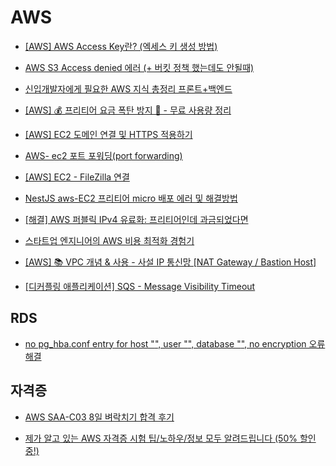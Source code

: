 # AWS

- [[AWS] AWS Access Key란? (엑세스 키 생성 방법)](https://hyunki99.tistory.com/94)

- [AWS S3 Access denied 에러 (+ 버킷 정책 했는데도 안될때)](https://velog.io/@chss3339/AWS-S3-Access-denied-에러)

- [신입개발자에게 필요한 AWS 지식 총정리 프론트+백엔드](https://www.youtube.com/watch?v=xsErrQJWuwc)

- [[AWS] 💰 프리티어 요금 폭탄 방지 💸 - 무료 사용량 정리](https://inpa.tistory.com/entry/AWS-%F0%9F%92%B0-%ED%94%84%EB%A6%AC%ED%8B%B0%EC%96%B4-%EC%9A%94%EA%B8%88-%ED%8F%AD%ED%83%84-%EB%B0%A9%EC%A7%80-%F0%9F%92%B8-%EB%AC%B4%EB%A3%8C-%EC%82%AC%EC%9A%A9%EB%9F%89-%EC%A0%95%EB%A6%AC)

- [[AWS] EC2 도메인 연결 및 HTTPS 적용하기](https://pgmjun.tistory.com/69)

- [AWS- ec2 포트 포워딩(port forwarding)](https://velog.io/@jinseoit/ec2-port-forward)

- [[AWS] EC2 - FileZilla 연결](https://velog.io/@rong5026/AWS-EC2-FileZilla-연결)

- [NestJS aws-EC2 프리티어 micro 배포 에러 및 해결방법](https://mark340.tistory.com/50)

- [[해결] AWS 퍼블릭 IPv4 유료화: 프리티어인데 과금되었다면](https://shortcuts.tistory.com/53)

- [스타트업 엔지니어의 AWS 비용 최적화 경험기](https://tech.inflab.com/20240227-finops-for-startup/)

- [[AWS] 📚 VPC 개념 & 사용 - 사설 IP 통신망 [NAT Gateway / Bastion Host]](https://inpa.tistory.com/entry/AWS-%F0%9F%93%9A-VPC-%EA%B0%9C%EB%85%90-%EC%82%AC%EC%9A%A9-%EC%82%AC%EC%84%A4-IP-%ED%86%B5%EC%8B%A0%EB%A7%9D-NAT-Gateway-Bastion-Host#bastion_host_%EC%8B%A4%EC%A0%84_%EA%B5%AC%EC%B6%95%ED%95%98%EA%B8%B0)

- [[디커플링 애플리케이션] SQS - Message Visibility Timeout](https://ssunw.tistory.com/entry/%EB%94%94%EC%BB%A4%ED%94%8C%EB%A7%81-%EC%95%A0%ED%94%8C%EB%A6%AC%EC%BC%80%EC%9D%B4%EC%85%98-SQS-Message-Visibility-Timeout)

## RDS

- [no pg_hba.conf entry for host "<IP>", user "<user>", database "<name>", no encryption 오류 해결](https://velog.io/@mechauk418/DRF-no-pghba.conf-entry-for-host-IP-user-user-database-name-no-encryption-%EC%98%A4%EB%A5%98-%ED%95%B4%EA%B2%B0%EB%B2%95)

## 자격증

- [AWS SAA-C03 8일 벼락치기 합격 후기](https://leeeeeyeon-dev.tistory.com/114)

- [제가 알고 있는 AWS 자격증 시험 팁/노하우/정보 모두 알려드립니다 (50% 할인 중!)](https://www.youtube.com/watch?v=T17iGqvYi6s)
